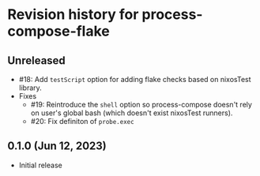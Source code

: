 # Revision history for process-compose-flake

## Unreleased

- #18: Add `testScript` option for adding flake checks based on nixosTest library.
- Fixes
    - #19: Reintroduce the `shell` option so process-compose doesn't rely on user's global bash (which doesn't exist nixosTest runners).
    - #20: Fix definiton of `probe.exec`


## 0.1.0 (Jun 12, 2023)

- Initial release
